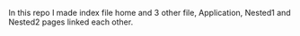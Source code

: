 In this repo I made index file home and 3 other file, Application, Nested1 and Nested2 pages linked each other.
